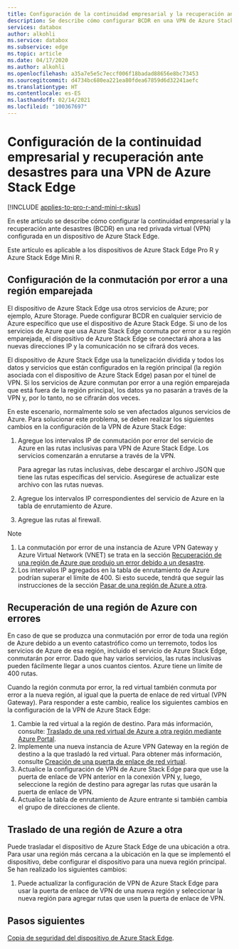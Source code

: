 ```yaml
---
title: Configuración de la continuidad empresarial y la recuperación ante desastres (BCDR) en una red privada virtual (VPN) de Azure Stack Edge
description: Se describe cómo configurar BCDR en una VPN de Azure Stack Edge.
services: databox
author: alkohli
ms.service: databox
ms.subservice: edge
ms.topic: article
ms.date: 04/17/2020
ms.author: alkohli
ms.openlocfilehash: a35a7e5e5c7eccf006f18badad88656e8bc73453
ms.sourcegitcommit: d4734bc680ea221ea80fdea67859d6d32241aefc
ms.translationtype: HT
ms.contentlocale: es-ES
ms.lasthandoff: 02/14/2021
ms.locfileid: "100367697"
---
```

# <a name="configure-business-continuity-and-disaster-recovery-for-azure-stack-edge-vpn"></a>Configuración de la continuidad empresarial y recuperación ante desastres para una VPN de Azure Stack Edge

[!INCLUDE [applies-to-pro-r-and-mini-r-skus](../../includes/azure-stack-edge-applies-to-pro-r-mini-r-sku.md)]

En este artículo se describe cómo configurar la continuidad empresarial y la recuperación ante desastres (BCDR) en una red privada virtual (VPN) configurada en un dispositivo de Azure Stack Edge.

Este artículo es aplicable a los dispositivos de Azure Stack Edge Pro R y Azure Stack Edge Mini R.

## <a name="configure-failover-to-a-paired-region"></a>Configuración de la conmutación por error a una región emparejada

El dispositivo de Azure Stack Edge usa otros servicios de Azure; por ejemplo, Azure Storage. Puede configurar BCDR en cualquier servicio de Azure específico que use el dispositivo de Azure Stack Edge. Si uno de los servicios de Azure que usa Azure Stack Edge conmuta por error a su región emparejada, el dispositivo de Azure Stack Edge se conectará ahora a las nuevas direcciones IP y la comunicación no se cifrará dos veces. 

El dispositivo de Azure Stack Edge usa la tunelización dividida y todos los datos y servicios que están configurados en la región principal (la región asociada con el dispositivo de Azure Stack Edge) pasan por el túnel de VPN. Si los servicios de Azure conmutan por error a una región emparejada que está fuera de la región principal, los datos ya no pasarán a través de la VPN y, por lo tanto, no se cifrarán dos veces. 

En este escenario, normalmente solo se ven afectados algunos servicios de Azure. Para solucionar este problema, se deben realizar los siguientes cambios en la configuración de la VPN de Azure Stack Edge:

1. Agregue los intervalos IP de conmutación por error del servicio de Azure en las rutas inclusivas para VPN de Azure Stack Edge. Los servicios comenzarán a enrutarse a través de la VPN.

    Para agregar las rutas inclusivas, debe descargar el archivo JSON que tiene las rutas específicas del servicio. Asegúrese de actualizar este archivo con las rutas nuevas.
2. Agregue los intervalos IP correspondientes del servicio de Azure en la tabla de enrutamiento de Azure.
3. Agregue las rutas al firewall.

> [!NOTE]
>
> 1. La conmutación por error de una instancia de Azure VPN Gateway y Azure Virtual Network (VNET) se trata en la sección [Recuperación de una región de Azure que produjo un error debido a un desastre](#recover-from-a-failed-azure-region).
> 2. Los intervalos IP agregados en la tabla de enrutamiento de Azure podrían superar el límite de 400. Si esto sucede, tendrá que seguir las instrucciones de la sección [Pasar de una región de Azure a otra](#move-from-an-azure-region-to-another).

## <a name="recover-from-a-failed-azure-region"></a>Recuperación de una región de Azure con errores

En caso de que se produzca una conmutación por error de toda una región de Azure debido a un evento catastrófico como un terremoto, todos los servicios de Azure de esa región, incluido el servicio de Azure Stack Edge, conmutarán por error. Dado que hay varios servicios, las rutas inclusivas pueden fácilmente llegar a unos cuantos cientos. Azure tiene un límite de 400 rutas. 

Cuando la región conmuta por error, la red virtual también conmuta por error a la nueva región, al igual que la puerta de enlace de red virtual (VPN Gateway). Para responder a este cambio, realice los siguientes cambios en la configuración de la VPN de Azure Stack Edge:

1. Cambie la red virtual a la región de destino. Para más información, consulte: [Traslado de una red virtual de Azure a otra región mediante Azure Portal](../virtual-network/move-across-regions-vnet-portal.md).
2. Implemente una nueva instancia de Azure VPN Gateway en la región de destino a la que trasladó la red virtual. Para obtener más información, consulte [Creación de una puerta de enlace de red virtual](../vpn-gateway/vpn-gateway-howto-point-to-site-resource-manager-portal.md#creategw).
3. Actualice la configuración de VPN de Azure Stack Edge para que use la puerta de enlace de VPN anterior en la conexión VPN y, luego, seleccione la región de destino para agregar las rutas que usarán la puerta de enlace de VPN.
4. Actualice la tabla de enrutamiento de Azure entrante si también cambia el grupo de direcciones de cliente. 

## <a name="move-from-an-azure-region-to-another"></a>Traslado de una región de Azure a otra

Puede trasladar el dispositivo de Azure Stack Edge de una ubicación a otra. Para usar una región más cercana a la ubicación en la que se implementó el dispositivo, debe configurar el dispositivo para una nueva región principal. Se han realizado los siguientes cambios:

1. Puede actualizar la configuración de VPN de Azure Stack Edge para usar la puerta de enlace de VPN de una nueva región y seleccionar la nueva región para agregar rutas que usen la puerta de enlace de VPN.

## <a name="next-steps"></a>Pasos siguientes

[Copia de seguridad del dispositivo de Azure Stack Edge](azure-stack-edge-gpu-prepare-device-failure.md).